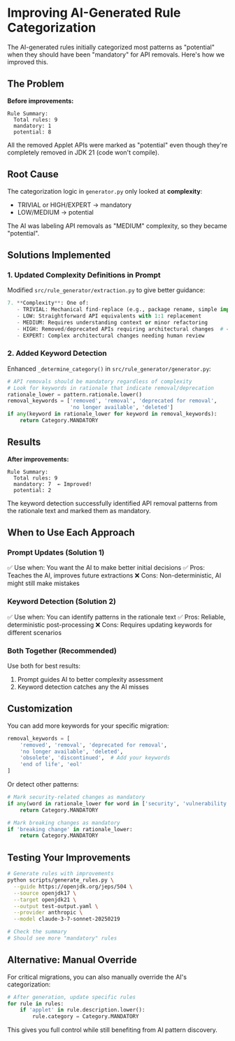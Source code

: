 # Improving AI-Generated Rule Categorization

The AI-generated rules initially categorized most patterns as "potential" when they should have been "mandatory" for API removals. Here's how we improved this.

## The Problem

**Before improvements:**
```
Rule Summary:
  Total rules: 9
  mandatory: 1
  potential: 8
```

All the removed Applet APIs were marked as "potential" even though they're completely removed in JDK 21 (code won't compile).

## Root Cause

The categorization logic in `generator.py` only looked at **complexity**:
- TRIVIAL or HIGH/EXPERT → mandatory
- LOW/MEDIUM → potential

The AI was labeling API removals as "MEDIUM" complexity, so they became "potential".

## Solutions Implemented

### 1. Updated Complexity Definitions in Prompt

Modified `src/rule_generator/extraction.py` to give better guidance:

```python
7. **Complexity**: One of:
   - TRIVIAL: Mechanical find-replace (e.g., package rename, simple import changes)
   - LOW: Straightforward API equivalents with 1:1 replacement
   - MEDIUM: Requires understanding context or minor refactoring
   - HIGH: Removed/deprecated APIs requiring architectural changes  # ← Clarified
   - EXPERT: Complex architectural changes needing human review
```

### 2. Added Keyword Detection

Enhanced `_determine_category()` in `src/rule_generator/generator.py`:

```python
# API removals should be mandatory regardless of complexity
# Look for keywords in rationale that indicate removal/deprecation
rationale_lower = pattern.rationale.lower()
removal_keywords = ['removed', 'removal', 'deprecated for removal',
                    'no longer available', 'deleted']
if any(keyword in rationale_lower for keyword in removal_keywords):
    return Category.MANDATORY
```

## Results

**After improvements:**
```
Rule Summary:
  Total rules: 9
  mandatory: 7  ← Improved!
  potential: 2
```

The keyword detection successfully identified API removal patterns from the rationale text and marked them as mandatory.

## When to Use Each Approach

### Prompt Updates (Solution 1)
✅ Use when: You want the AI to make better initial decisions
✅ Pros: Teaches the AI, improves future extractions
❌ Cons: Non-deterministic, AI might still make mistakes

### Keyword Detection (Solution 2)
✅ Use when: You can identify patterns in the rationale text
✅ Pros: Reliable, deterministic post-processing
❌ Cons: Requires updating keywords for different scenarios

### Both Together (Recommended)
Use both for best results:
1. Prompt guides AI to better complexity assessment
2. Keyword detection catches any the AI misses

## Customization

You can add more keywords for your specific migration:

```python
removal_keywords = [
    'removed', 'removal', 'deprecated for removal',
    'no longer available', 'deleted',
    'obsolete', 'discontinued',  # Add your keywords
    'end of life', 'eol'
]
```

Or detect other patterns:

```python
# Mark security-related changes as mandatory
if any(word in rationale_lower for word in ['security', 'vulnerability', 'cve']):
    return Category.MANDATORY

# Mark breaking changes as mandatory
if 'breaking change' in rationale_lower:
    return Category.MANDATORY
```

## Testing Your Improvements

```bash
# Generate rules with improvements
python scripts/generate_rules.py \
  --guide https://openjdk.org/jeps/504 \
  --source openjdk17 \
  --target openjdk21 \
  --output test-output.yaml \
  --provider anthropic \
  --model claude-3-7-sonnet-20250219

# Check the summary
# Should see more "mandatory" rules
```

## Alternative: Manual Override

For critical migrations, you can also manually override the AI's categorization:

```python
# After generation, update specific rules
for rule in rules:
    if 'applet' in rule.description.lower():
        rule.category = Category.MANDATORY
```

This gives you full control while still benefiting from AI pattern discovery.
